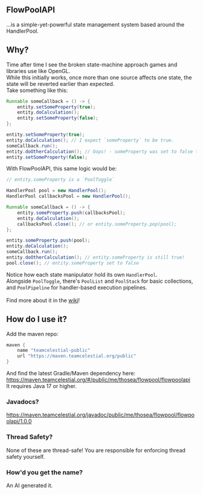 ## FlowPoolAPI
...is a simple-yet-powerful state management system based around the HandlerPool.

## Why?
Time after time I see the broken state-machine approach games and libraries use like OpenGL.<br>
While this initially works, once more than one source affects one state, the state will be reverted earlier than expected.<br>
Take something like this: 
```java
Runnable someCallback = () -> {
	entity.setSomeProperty(true);
	entity.doCalculation();
	entity.setSomeProperty(false); 
};

entity.setSomeProperty(true);
entity.doCalculation(); // I expect `someProperty` to be true.
someCallback.run();
entity.doOtherCalculation(); // Oops! - someProperty was set to false too early.
entity.setSomeProperty(false);
```
With FlowPoolAPI, this same logic would be: 
```java
// entity.someProperty is a `PoolToggle`

HandlerPool pool = new HandlerPool();
HandlerPool callbacksPool = new HandlerPool();

Runnable someCallback = () -> {
	entity.someProperty.push(callbacksPool);
	entity.doCalculation();
	callbacksPool.close(); // or entity.someProperty.pop(pool);
};

entity.someProperty.push(pool);
entity.doCalculation();
someCallback.run();
entity.doOtherCalculation(); // entity.someProperty is still true!
pool.close(); // entity.someProperty set to false
```

Notice how each state manipulator hold its own `HandlerPool`.<br>
Alongside `PoolToggle`, there's `PoolList` and `PoolStack` for basic collections, and `PoolPipeline` for handler-based execution pipelines.<br><br>
Find more about it in the [wiki](https://github.com/ItsThosea/flowpoolapi/wiki)!

## How do I use it?
Add the maven repo: 
```groovy
maven {
    name "teamcelestial-public"
    url "https://maven.teamcelestial.org/public"
}
```
And find the latest Gradle/Maven dependency here: https://maven.teamcelestial.org/#/public/me/thosea/flowpool/flowpoolapi<br>
It requires Java 17 or higher.

### Javadocs?
https://maven.teamcelestial.org/javadoc/public/me/thosea/flowpool/flowpoolapi/1.0.0

### Thread Safety?
None of these are thread-safe! You are responsible for enforcing thread safety yourself.

### How'd you get the name?
An AI generated it.